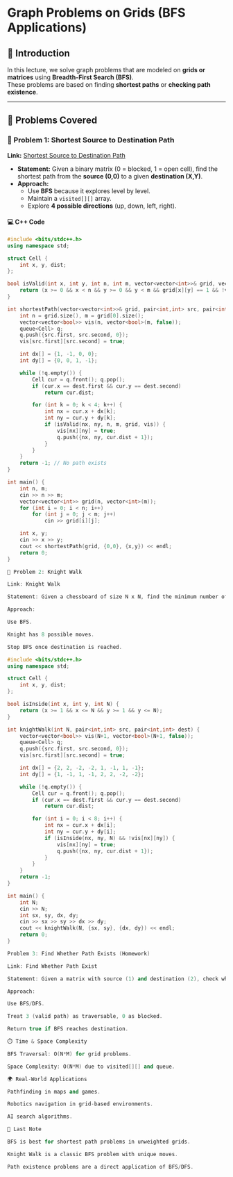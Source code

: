 # Graph Problems on Grids (BFS Applications)

## 📌 Introduction
In this lecture, we solve graph problems that are modeled on **grids or matrices** using **Breadth-First Search (BFS)**.  
These problems are based on finding **shortest paths** or **checking path existence**.

---

## 🧩 Problems Covered

### 🔹 Problem 1: Shortest Source to Destination Path
**Link:** [Shortest Source to Destination Path](https://www.geeksforgeeks.org/problem...)  

- **Statement:** Given a binary matrix (0 = blocked, 1 = open cell), find the shortest path from the **source (0,0)** to a given **destination (X,Y)**.  
- **Approach:**  
  - Use **BFS** because it explores level by level.  
  - Maintain a `visited[][]` array.  
  - Explore **4 possible directions** (up, down, left, right).  

#### 💻 C++ Code
```cpp
#include <bits/stdc++.h>
using namespace std;

struct Cell {
    int x, y, dist;
};

bool isValid(int x, int y, int n, int m, vector<vector<int>>& grid, vector<vector<bool>>& vis) {
    return (x >= 0 && x < n && y >= 0 && y < m && grid[x][y] == 1 && !vis[x][y]);
}

int shortestPath(vector<vector<int>>& grid, pair<int,int> src, pair<int,int> dest) {
    int n = grid.size(), m = grid[0].size();
    vector<vector<bool>> vis(n, vector<bool>(m, false));
    queue<Cell> q;
    q.push({src.first, src.second, 0});
    vis[src.first][src.second] = true;

    int dx[] = {1, -1, 0, 0};
    int dy[] = {0, 0, 1, -1};

    while (!q.empty()) {
        Cell cur = q.front(); q.pop();
        if (cur.x == dest.first && cur.y == dest.second)
            return cur.dist;

        for (int k = 0; k < 4; k++) {
            int nx = cur.x + dx[k];
            int ny = cur.y + dy[k];
            if (isValid(nx, ny, n, m, grid, vis)) {
                vis[nx][ny] = true;
                q.push({nx, ny, cur.dist + 1});
            }
        }
    }
    return -1; // No path exists
}

int main() {
    int n, m;
    cin >> n >> m;
    vector<vector<int>> grid(n, vector<int>(m));
    for (int i = 0; i < n; i++)
        for (int j = 0; j < m; j++)
            cin >> grid[i][j];

    int x, y;
    cin >> x >> y;
    cout << shortestPath(grid, {0,0}, {x,y}) << endl;
    return 0;
}

🔹 Problem 2: Knight Walk

Link: Knight Walk

Statement: Given a chessboard of size N x N, find the minimum number of steps required for a knight to move from source (sx, sy) to destination (dx, dy).

Approach:

Use BFS.

Knight has 8 possible moves.

Stop BFS once destination is reached.

#include <bits/stdc++.h>
using namespace std;

struct Cell {
    int x, y, dist;
};

bool isInside(int x, int y, int N) {
    return (x >= 1 && x <= N && y >= 1 && y <= N);
}

int knightWalk(int N, pair<int,int> src, pair<int,int> dest) {
    vector<vector<bool>> vis(N+1, vector<bool>(N+1, false));
    queue<Cell> q;
    q.push({src.first, src.second, 0});
    vis[src.first][src.second] = true;

    int dx[] = {2, 2, -2, -2, 1, -1, 1, -1};
    int dy[] = {1, -1, 1, -1, 2, 2, -2, -2};

    while (!q.empty()) {
        Cell cur = q.front(); q.pop();
        if (cur.x == dest.first && cur.y == dest.second)
            return cur.dist;

        for (int i = 0; i < 8; i++) {
            int nx = cur.x + dx[i];
            int ny = cur.y + dy[i];
            if (isInside(nx, ny, N) && !vis[nx][ny]) {
                vis[nx][ny] = true;
                q.push({nx, ny, cur.dist + 1});
            }
        }
    }
    return -1;
}

int main() {
    int N;
    cin >> N;
    int sx, sy, dx, dy;
    cin >> sx >> sy >> dx >> dy;
    cout << knightWalk(N, {sx, sy}, {dx, dy}) << endl;
    return 0;
}

Problem 3: Find Whether Path Exists (Homework)

Link: Find Whether Path Exist

Statement: Given a matrix with source (1) and destination (2), check whether a path exists.

Approach:

Use BFS/DFS.

Treat 3 (valid path) as traversable, 0 as blocked.

Return true if BFS reaches destination.

⏱️ Time & Space Complexity

BFS Traversal: O(N*M) for grid problems.

Space Complexity: O(N*M) due to visited[][] and queue.

🌍 Real-World Applications

Pathfinding in maps and games.

Robotics navigation in grid-based environments.

AI search algorithms.

📌 Last Note

BFS is best for shortest path problems in unweighted grids.

Knight Walk is a classic BFS problem with unique moves.

Path existence problems are a direct application of BFS/DFS.
